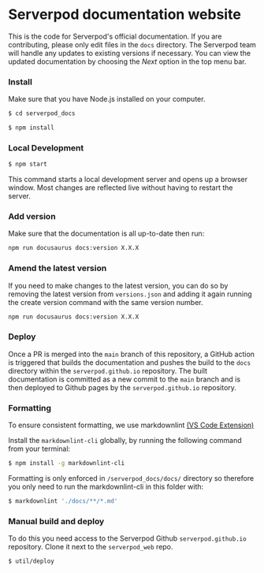 # Serverpod documentation website

This is the code for Serverpod's official documentation. If you are contributing, please only edit files in the `docs` directory. The Serverpod team will handle any updates to existing versions if necessary. You can view the updated documentation by choosing the _Next_ option in the top menu bar.

### Install

Make sure that you have Node.js installed on your computer.

```bash
$ cd serverpod_docs

$ npm install
```

### Local Development

```bash
$ npm start
```

This command starts a local development server and opens up a browser window. Most changes are reflected live without having to restart the server.

### Add version

Make sure that the documentation is all up-to-date then run:

```bash
npm run docusaurus docs:version X.X.X
```

### Amend the latest version

If you need to make changes to the latest version, you can do so by removing the latest version from `versions.json` and adding it again running the create version command with the same version number.

```bash
npm run docusaurus docs:version X.X.X
```

### Deploy

Once a PR is merged into the `main` branch of this repository, a GitHub action is triggered that builds the documentation and pushes the build to the `docs` directory within the `serverpod.github.io` repository. The built documentation is committed as a new commit to the `main` branch and is then deployed to Github pages by the `serverpod.github.io` repository.

### Formatting

To ensure consistent formatting, we use markdownlint [(VS Code Extension)](https://marketplace.visualstudio.com/items?itemName=DavidAnson.vscode-markdownlint)

Install the `markdownlint-cli` globally, by running the following command from your terminal:

```bash
$ npm install -g markdownlint-cli
```

Formatting is only enforced in `/serverpod_docs/docs/` directory so therefore you only need to run the markdownlint-cli in this folder with:

```bash
$ markdownlint './docs/**/*.md'
```

### Manual build and deploy

To do this you need access to the Serverpod Github `serverpod.github.io` repository. Clone it next to the `serverpod_web` repo.

```bash
$ util/deploy
```
